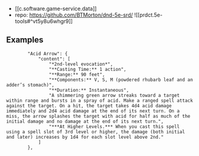 
- [[c.software.game-service.data]]
- repo: https://github.com/BTMorton/dnd-5e-srd/
![[prdct.5e-tools#^vt5y8u6whgr9]]

## Examples

            "Acid Arrow": {
                "content": [
                    "*2nd-level evocation*",
                    "**Casting Time:** 1 action",
                    "**Range:** 90 feet",
                    "**Components:** V, S, M (powdered rhubarb leaf and an adder’s stomach)",
                    "**Duration:** Instantaneous",
                    "A shimmering green arrow streaks toward a target within range and bursts in a spray of acid. Make a ranged spell attack against the target. On a hit, the target takes 4d4 acid damage immediately and 2d4 acid damage at the end of its next turn. On a miss, the arrow splashes the target with acid for half as much of the initial damage and no damage at the end of its next turn.",
                    "***At Higher Levels.*** When you cast this spell using a spell slot of 3rd level or higher, the damage (both initial and later) increases by 1d4 for each slot level above 2nd."
                ]
            },